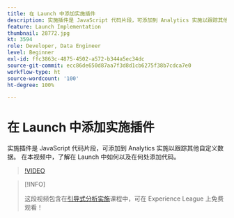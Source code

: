 ```yaml
---
title: 在 Launch 中添加实施插件
description: 实施插件是 JavaScript 代码片段，可添加到 Analytics 实施以跟踪其他自定义数据。 在本视频中，了解在 Launch 中如何以及在何处添加代码。
feature: Launch Implementation
thumbnail: 28772.jpg
kt: 3594
role: Developer, Data Engineer
level: Beginner
exl-id: ffc3863c-4875-4502-a572-b344a5ec34dc
source-git-commit: ecc86de650d87aa7f3d8d1cb6275f38b7cdca7e0
workflow-type: ht
source-wordcount: '100'
ht-degree: 100%

---
```


# 在 Launch 中添加实施插件

实施插件是 JavaScript 代码片段，可添加到 Analytics 实施以跟踪其他自定义数据。 在本视频中，了解在 Launch 中如何以及在何处添加代码。

>[!VIDEO](https://video.tv.adobe.com/v/28772/?quality=12&learn=on)

>[!INFO]
>
> 这段视频包含在[引导式分析实施](https://experienceleague.adobe.com/?recommended=Analytics-D-1-2019.1)课程中，可在 Experience League 上免费观看！
